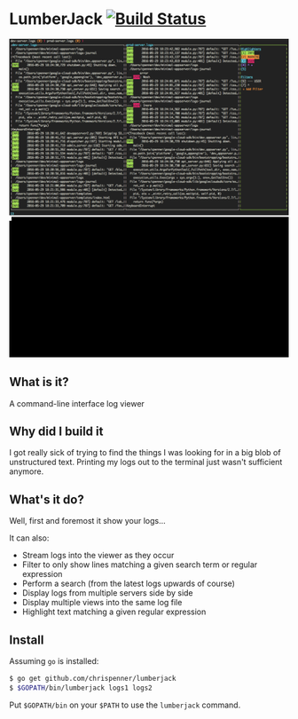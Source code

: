 # LumberJack [![Build Status](https://travis-ci.org/ChrisPenner/LumberJack.svg?branch=master)](https://travis-ci.org/ChrisPenner/LumberJack)
![screenshot](docs/screenshot.png)
![demo](docs/demo.gif)

## What is it?
A command-line interface log viewer

## Why did I build it
I got really sick of trying to find the things I was looking for in a big blob of unstructured text.
Printing my logs out to the terminal just wasn't sufficient anymore.

## What's it do?
Well, first and foremost it show your logs...

It can also:
- Stream logs into the viewer as they occur
- Filter to only show lines matching a given search term or regular expression
- Perform a search (from the latest logs upwards of course)
- Display logs from multiple servers side by side
- Display multiple views into the same log file
- Highlight text matching a given regular expression

## Install
Assuming `go` is installed:
```bash
$ go get github.com/chrispenner/lumberjack
$ $GOPATH/bin/lumberjack logs1 logs2
```

Put `$GOPATH/bin` on your `$PATH` to use the `lumberjack` command.
